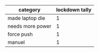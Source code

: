| category | lockdown tally |
| ------   | ------ |
| made laptop die | 1 |
| needs more power | 1 |
| force push | 1 |
| manuel | 1 |
